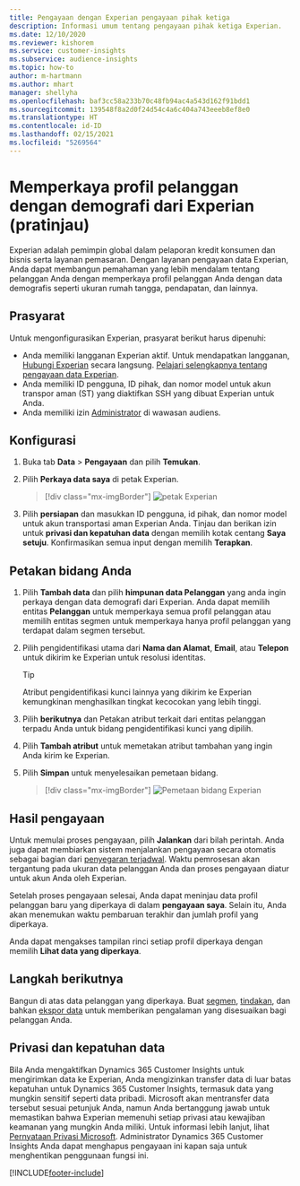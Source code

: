 ```yaml
---
title: Pengayaan dengan Experian pengayaan pihak ketiga
description: Informasi umum tentang pengayaan pihak ketiga Experian.
ms.date: 12/10/2020
ms.reviewer: kishorem
ms.service: customer-insights
ms.subservice: audience-insights
ms.topic: how-to
author: m-hartmann
ms.author: mhart
manager: shellyha
ms.openlocfilehash: baf3cc58a233b70c48fb94ac4a543d162f91bdd1
ms.sourcegitcommit: 139548f8a2d0f24d54c4a6c404a743eeeb8ef8e0
ms.translationtype: HT
ms.contentlocale: id-ID
ms.lasthandoff: 02/15/2021
ms.locfileid: "5269564"
---
```

# <a name="enrich-customer-profiles-with-demographics-from-experian-preview"></a>Memperkaya profil pelanggan dengan demografi dari Experian (pratinjau)

Experian adalah pemimpin global dalam pelaporan kredit konsumen dan bisnis serta layanan pemasaran. Dengan layanan pengayaan data Experian, Anda dapat membangun pemahaman yang lebih mendalam tentang pelanggan Anda dengan memperkaya profil pelanggan Anda dengan data demografis seperti ukuran rumah tangga, pendapatan, dan lainnya.

## <a name="prerequisites"></a>Prasyarat

Untuk mengonfigurasikan Experian, prasyarat berikut harus dipenuhi:

- Anda memiliki langganan Experian aktif. Untuk mendapatkan langganan, [Hubungi Experian](https://www.experian.com/marketing-services/contact) secara langsung. [Pelajari selengkapnya tentang pengayaan data Experian](https://www.experian.com/marketing-services/microsoft?cmpid=ems_web_mci_cdppage).
- Anda memiliki ID pengguna, ID pihak, dan nomor model untuk akun transpor aman (ST) yang diaktifkan SSH yang dibuat Experian untuk Anda.
- Anda memiliki izin [Administrator](permissions.md#administrator) di wawasan audiens.

## <a name="configuration"></a>Konfigurasi

1. Buka tab **Data** > **Pengayaan** dan pilih **Temukan**.

1. Pilih **Perkaya data saya** di petak Experian.

   > [!div class="mx-imgBorder"]
   > ![petak Experian](media/experian-tile.png "petak Experian")

1. Pilih **persiapan** dan masukkan ID pengguna, id pihak, dan nomor model untuk akun transportasi aman Experian Anda. Tinjau dan berikan izin untuk **privasi dan kepatuhan data** dengan memilih kotak centang **Saya setuju**. Konfirmasikan semua input dengan memilih **Terapkan**.

## <a name="map-your-fields"></a>Petakan bidang Anda

1.  Pilih **Tambah data** dan pilih **himpunan data Pelanggan** yang anda ingin perkaya dengan data demografi dari Experian. Anda dapat memilih entitas **Pelanggan** untuk memperkaya semua profil pelanggan atau memilih entitas segmen untuk memperkaya hanya profil pelanggan yang terdapat dalam segmen tersebut.

1. Pilih pengidentifikasi utama dari **Nama dan Alamat**, **Email**, atau **Telepon** untuk dikirim ke Experian untuk resolusi identitas.

   > [!TIP]
   > Atribut pengidentifikasi kunci lainnya yang dikirim ke Experian kemungkinan menghasilkan tingkat kecocokan yang lebih tinggi.

1. Pilih **berikutnya** dan Petakan atribut terkait dari entitas pelanggan terpadu Anda untuk bidang pengidentifikasi kunci yang dipilih.

1. Pilih **Tambah atribut** untuk memetakan atribut tambahan yang ingin Anda kirim ke Experian.

1.  Pilih **Simpan** untuk menyelesaikan pemetaan bidang.

    > [!div class="mx-imgBorder"]
    > ![Pemetaan bidang Experian](media/experian-field-mapping.png "Pemetaan bidang Experian")

## <a name="enrichment-results"></a>Hasil pengayaan

Untuk memulai proses pengayaan, pilih **Jalankan** dari bilah perintah. Anda juga dapat membiarkan sistem menjalankan pengayaan secara otomatis sebagai bagian dari [penyegaran terjadwal](system.md#schedule-tab). Waktu pemrosesan akan tergantung pada ukuran data pelanggan Anda dan proses pengayaan diatur untuk akun Anda oleh Experian.

Setelah proses pengayaan selesai, Anda dapat meninjau data profil pelanggan baru yang diperkaya di dalam **pengayaan saya**. Selain itu, Anda akan menemukan waktu pembaruan terakhir dan jumlah profil yang diperkaya.

Anda dapat mengakses tampilan rinci setiap profil diperkaya dengan memilih **Lihat data yang diperkaya**.

## <a name="next-steps"></a>Langkah berikutnya

Bangun di atas data pelanggan yang diperkaya. Buat [segmen](segments.md), [tindakan](measures.md), dan bahkan [ekspor data](export-destinations.md) untuk memberikan pengalaman yang disesuaikan bagi pelanggan Anda.

## <a name="data-privacy-and-compliance"></a>Privasi dan kepatuhan data

Bila Anda mengaktifkan Dynamics 365 Customer Insights untuk mengirimkan data ke Experian, Anda mengizinkan transfer data di luar batas kepatuhan untuk Dynamics 365 Customer Insights, termasuk data yang mungkin sensitif seperti data pribadi. Microsoft akan mentransfer data tersebut sesuai petunjuk Anda, namun Anda bertanggung jawab untuk memastikan bahwa Experian memenuhi setiap privasi atau kewajiban keamanan yang mungkin Anda miliki. Untuk informasi lebih lanjut, lihat [Pernyataan Privasi Microsoft](https://go.microsoft.com/fwlink/?linkid=396732).
Administrator Dynamics 365 Customer Insights Anda dapat menghapus pengayaan ini kapan saja untuk menghentikan penggunaan fungsi ini.


[!INCLUDE[footer-include](../includes/footer-banner.md)]
